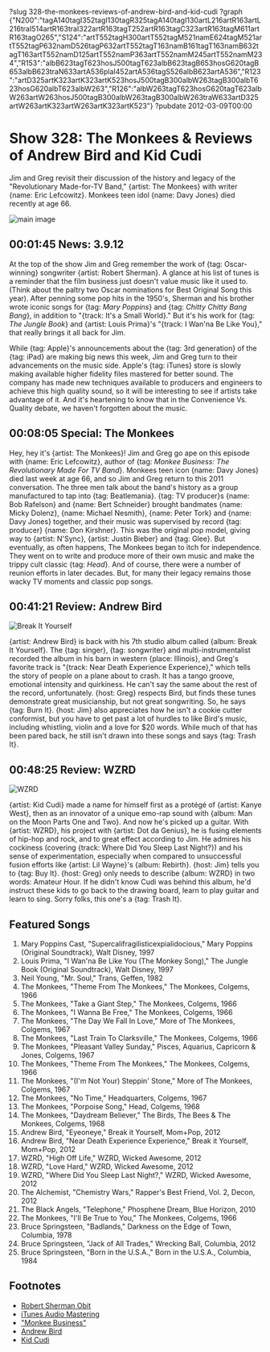 ?slug 328-the-monkees-reviews-of-andrew-bird-and-kid-cudi
?graph {"N200":"tagA140tagI352tagI130tagR325tagA140tagI130artL216artR163artL216traI514artR163traI322artR163tagT252artR163tagC323artR163tagM611artR163tagO265","S124":"artT552tagH300artT552tagM521namE624tagM521artT552tagP632namD526tagP632artT552tagT163namB161tagT163namB632tagT163artT552namD125artT552namP363artT552namM245artT552namM234","R153":"albB623tagT623hosJ500tagT623albB623tagB653hosG620tagB653albB623traN633artA536plaI452artA536tagS526albB623artA536","R123":"artD325artK323artK323artK523hosJ500tagB300albW263tagB300albT623hosG620albT623albW263","R126":"albW263tagT623hosG620tagT623albW263artW263hosJ500tagB300albW263tagB300albW263traW633artD325artW263artK323artW263artK323artK523"}
?pubdate 2012-03-09T00:00

# Show 328: The Monkees & Reviews of Andrew Bird and Kid Cudi
Jim and Greg revisit their discussion of the history and legacy of the "Revolutionary Made-for-TV Band," {artist: The Monkees} with writer {name: Eric Lefcowitz}. Monkees teen idol {name: Davy Jones} died recently at age 66.

![main image](http://static.soundopinions.org/images/2011/themonkees.jpg)

## 00:01:45 News: 3.9.12
At the top of the show Jim and Greg remember the work of {tag: Oscar-winning} songwriter {artist: Robert Sherman}. A glance at his list of tunes is a reminder that the film business just doesn't value music like it used to. (Think about the paltry two Oscar nominations for Best Original Song this year). After penning some pop hits in the 1950's, Sherman and his brother wrote iconic songs for {tag: *Mary Poppins*} and {tag: *Chitty Chitty Bang Bang*}, in addition to "{track: It's a Small World}." But it's his work for {tag: *The Jungle Book*} and {artist: Louis Prima}'s "{track: I Wan'na Be Like You}," that really brings it all back for Jim. 

While {tag: Apple}'s announcements about the {tag: 3rd generation} of the {tag: iPad} are making big news this week, Jim and Greg turn to their advancements on the music side. Apple's {tag: iTunes} store is slowly making available higher fidelity files mastered for better sound. The company has made new techniques available to producers and engineers to achieve this high quality sound, so it will be interesting to see if artists take advantage of it. And it's heartening to know that in the Convenience Vs. Quality debate, we haven't forgotten about the music.

## 00:08:05 Special: The Monkees
Hey, hey it's {artist: The Monkees}! Jim and Greg go ape on this episode with {name: Eric Lefcowitz}, author of {tag: *Monkee Business: The Revolutionary Made For TV Band*}. Monkees teen icon {name: Davy Jones} died last week at age 66, and so Jim and Greg return to this 2011 conversation. The three men talk about the band's history as a group manufactured to tap into {tag: Beatlemania}. {tag: TV producer}s {name: Bob Rafelson} and {name: Bert Schneider} brought bandmates {name: Micky Dolenz}, {name: Michael Nesmith}, {name: Peter Tork} and {name: Davy Jones} together, and their music was supervised by record {tag: producer} {name: Don Kirshner}. This was the original pop model, giving way to {artist: N'Sync}, {artist: Justin Bieber} and {tag: Glee}. But eventually, as often happens, The Monkees began to itch for independence. They went on to write and produce more of their own music and make the trippy cult classic {tag: *Head*}. And of course, there were a number of reunion efforts in later decades. But, for many their legacy remains those wacky TV moments and classic pop songs.

## 00:41:21 Review: Andrew Bird
![Break It Yourself](http://is4.mzstatic.com/image/thumb/Music3/v4/7c/5d/b3/7c5db33b-4b74-5b8c-81df-21b3a9603809/source/600x600bb.jpg "3883114/970850439")

{artist: Andrew Bird} is back with his 7th studio album called {album: Break It Yourself}. The {tag: singer}, {tag: songwriter} and multi-instrumentalist recorded the album in his barn in western {place: Illinois}, and Greg's favorite track is "{track: Near Death Experience Experience}," which tells the story of people on a plane about to crash. It has a tango groove, emotional intensity and quirkiness. He can't say the same about the rest of the record, unfortunately. {host: Greg} respects Bird, but finds these tunes demonstrate great musicianship, but not great songwriting. So, he says {tag: Burn It}. {host: Jim} also appreciates how he isn't a cookie cutter conformist, but you have to get past a lot of hurdles to like Bird's music, including whistling, violin and a love for $20 words. While much of that has been pared back, he still isn't drawn into these songs and says {tag: Trash It}.

## 00:48:25 Review: WZRD
![WZRD](http://is3.mzstatic.com/image/thumb/Music/v4/e9/20/85/e92085ca-5b43-b2e2-4bb8-2d4c0bbcce59/source/600x600bb.jpg "498360524/503160720")

{artist: Kid Cudi} made a name for himself first as a protégé of {artist: Kanye West}, then as an innovator of a unique emo-rap sound with {album: Man on the Moon Parts One and Two}. And now he's picked up a guitar. With {artist: WZRD}, his project with {artist: Dot da Genius}, he is fusing elements of hip-hop and rock, and to great effect according to Jim. He admires his cockiness (covering {track: Where Did You Sleep Last Night?}) and his sense of experimentation, especially when compared to unsuccessful fusion efforts like {artist: Lil Wayne}'s {album: Rebirth}. {host: Jim} tells you to {tag: Buy It}. {host: Greg} only needs to describe {album: WZRD} in two words: Amateur Hour. If he didn't know Cudi was behind this album, he'd instruct these kids to go back to the drawing board, learn to play guitar and learn to sing. Sorry folks, this one's a {tag: Trash It}.

## Featured Songs
1. Mary Poppins Cast, "Supercalifragilisticexpialidocious," Mary Poppins (Original Soundtrack), Walt Disney, 1997
2. Louis Prima, "I Wan'na Be Like You (The Monkey Song)," The Jungle Book (Original Soundtrack), Walt Disney, 1997
3. Neil Young, "Mr. Soul," Trans, Geffen, 1982
4. The Monkees, "Theme From The Monkees," The Monkees, Colgems, 1966
5. The Monkees, "Take a Giant Step," The Monkees, Colgems, 1966
6. The Monkees, "I Wanna Be Free," The Monkees, Colgems, 1966
7. The Monkees, "The Day We Fall In Love," More of The Monkees, Colgems, 1967
8. The Monkees, "Last Train To Clarksville," The Monkees, Colgems, 1966
9. The Monkees, "Pleasant Valley Sunday," Pisces, Aquarius, Capricorn & Jones, Colgems, 1967
10. The Monkees, "Theme From The Monkees," The Monkees, Colgems, 1966
11. The Monkees, "(I'm Not Your) Steppin' Stone," More of The Monkees, Colgems, 1967
12. The Monkees, "No Time," Headquarters, Colgems, 1967
13. The Monkees, "Porpoise Song," Head, Colgems, 1968
14. The Monkees, "Daydream Believer," The Birds, The Bees & The Monkees, Colgems, 1968
15. Andrew Bird, "Eyeoneye," Break it Yourself, Mom+Pop, 2012
16. Andrew Bird, "Near Death Experience Experience," Break it Yourself, Mom+Pop, 2012
17. WZRD, "High Off Life," WZRD, Wicked Awesome, 2012
18. WZRD, "Love Hard," WZRD, Wicked Awesome, 2012
19. WZRD, "Where Did You Sleep Last Night?," WZRD, Wicked Awesome, 2012
20. The Alchemist, "Chemistry Wars," Rapper's Best Friend, Vol. 2, Decon, 2012
21. The Black Angels, "Telephone," Phosphene Dream, Blue Horizon, 2010
22. The Monkees, "I'll Be True to You," The Monkees, Colgems, 1966
23. Bruce Springsteen, "Badlands," Darkness on the Edge of Town, Columbia, 1978
24. Bruce Springsteen, "Jack of All Trades," Wrecking Ball, Columbia, 2012
25. Bruce Springsteen, "Born in the U.S.A.," Born in the U.S.A., Columbia, 1984

## Footnotes
- [Robert Sherman Obit](http://www.latimes.com/local/obituaries/la-me-robert-sherman-20120307-story.html#page=1)
- [iTunes Audio Mastering](http://arstechnica.com/apple/2012/02/mastered-for-itunes-how-audio-engineers-tweak-tunes-for-the-ipod-age/)
- ["Monkee Business"](http://www.amazon.com/Monkee-Business-Revolutionary-Made-For-TV-Band/dp/0943249007)
- [Andrew Bird](http://www.andrewbird.net/)
- [Kid Cudi](http://www.kidcudi.com/)
